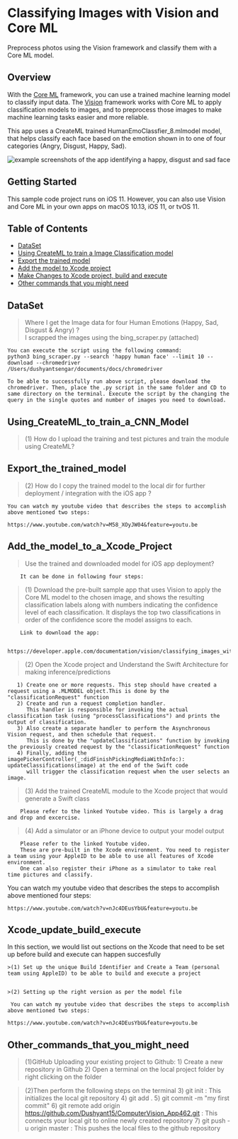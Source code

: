 # Classifying Images with Vision and Core ML

Preprocess photos using the Vision framework and classify them with a Core ML model.

## Overview

With the [Core ML](https://developer.apple.com/documentation/coreml) framework, you can use a trained machine learning model to classify input data. The [Vision](https://developer.apple.com/documentation/vision) framework works with Core ML to apply classification models to images, and to preprocess those images to make machine learning tasks easier and more reliable.

This app uses a CreateML trained HumanEmoClassfier_8.mlmodel model, that helps classify each face based on the emotion shown in to one of four categories (Angry, Disgust, Happy, Sad).

![example screenshots of the app identifying a happy, disgust and sad face](Documentation/classes.jpg)

## Getting Started

This sample code project runs on iOS 11. However, you can also use Vision and Core ML in your own apps on macOS 10.13, iOS 11, or tvOS 11.

## Table of Contents
- [DataSet](#dataSet)
- [Using CreateML to train a Image Classification model](#Using_CreateML_to_train_a_CNN_Model)
- [Export the trained model](#Export_the_trained_model)
- [Add the model to Xcode project](#Add_the_model_to_a_Xcode_Project)
- [Make Changes to Xcode project, build and execute](#Xcode_update_build_execute)
- [Other commands that you might need](#Other_commands_that_you_might_need)

## DataSet
  > Where I get the Image data for four Human Emotions (Happy, Sad, Disgust & Angry) ?  
    I scrapped the images using the bing_scraper.py (attached)   
  
    You can execute the script using the following command:
    python3 bing_scraper.py --search 'happy human face' --limit 10 --download --chromedriver /Users/dushyantsengar/documents/docs/chromedriver
    
    To be able to successfully run above script, please download the chromedriver. Then, place the .py script in the same folder and CD to same directory on the terminal. Execute the script by the changing the query in the single quotes and number of images you need to download.
            
## Using_CreateML_to_train_a_CNN_Model

  >(1) How do I upload the training and test pictures and train the module using CreateML?  

## Export_the_trained_model
  >(2) How do I copy the trained model to the local dir for further deployment / integration with the iOS app ?
    
    You can watch my youtube video that describes the steps to accomplish above mentioned two steps:  
          
    https://www.youtube.com/watch?v=M58_XOyJW04&feature=youtu.be
             
   
## Add_the_model_to_a_Xcode_Project 

   > Use the trained and downloaded model for iOS app deployment?
   
        It can be done in following four steps: 

   >(1) Download the pre-built sample app that uses Vision to apply the Core ML model to the chosen image, and shows the resulting classification labels along           with numbers indicating the confidence level of each classification. 
        It displays the top two classifications in order of the confidence score the model assigns to each.  
       
        Link to download the app:
        
        https://developer.apple.com/documentation/vision/classifying_images_with_vision_and_core_ml 
     
     
   >(2) Open the Xcode project and Understand the Swift Architecture for making inference/predictions
    
       1) Create one or more requests. This step should have created a request using a .MLMODEL object.This is done by the "classificationRequest" function
       2) Create and run a request completion handler. 
          This handler is responsible for invoking the actual classification task (using "processClassifications") and prints the output of classification.
       3) Also create a separate handler to perform the Asynchronous Vision request, and then schedule that request. 
          This is done by the "updateClassifications" function by invoking the previously created request by the "classificationRequest" function
       4) Finally, adding the imagePickerController(_:didFinishPickingMediaWithInfo:): updateClassifications(image) at the end of the Swift code
          will trigger the classification request when the user selects an image.
        
        
   >(3) Add the trained CreateML module to the Xcode project that would generate a Swift class 
    
        Please refer to the linked Youtube video. This is largely a drag and drop and excercise.
        
   >(4) Add a simulator or an iPhone device to output your model output
    
        Please refer to the linked Youtube video. 
        These are pre-built in the Xcode environment. You need to register a team using your AppleID to be able to use all features of Xcode environment. 
        One can also register their iPhone as a simulator to take real time pictures and classify.
   
   You can watch my youtube video that describes the steps to accomplish above mentioned four steps:  
          
    https://www.youtube.com/watch?v=nJc4DEusYbU&feature=youtu.be 
        
## Xcode_update_build_execute 
  In this section, we would list out sections on the Xcode that need to be set up before build and execute can happen succesfully
    
    >(1) Set up the unique Build Identifier and Create a Team (personal team using AppleID) to be able to build and execute a project
    
        
    >(2) Setting up the right version as per the model file 
    
     You can watch my youtube video that describes the steps to accomplish above mentioned two steps:  
          
    https://www.youtube.com/watch?v=nJc4DEusYbU&feature=youtu.be 
      
## Other_commands_that_you_might_need

   
  >(1)GitHub
      Uploading your existing project to Github:
      1) Create a new repository in Github
      2) Open a terminal on the local project folder by right clicking on the folder
      
   >(2)Then perform the following steps on the terminal
      3) git init : This initializes the local git repository
      4) git add . 
      5) git commit -m "my first commit"
      6) git remote add origin https://github.com/Dushyant15/ComputerVision_App462.git : This connects your local git to online newly created repository
      7) git push -u origin master : This pushes the local files to the github repository
      

